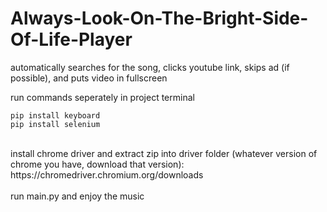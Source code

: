 # Always-Look-On-The-Bright-Side-Of-Life-Player

automatically searches for the song, clicks youtube link, skips ad (if possible), and puts video in fullscreen

run commands seperately in project terminal
<br>
```
pip install keyboard
pip install selenium
```
<br>
install chrome driver and extract zip into driver folder (whatever version of chrome you have, download that version): https://chromedriver.chromium.org/downloads
<br>
<br>
run main.py and enjoy the music
